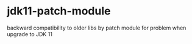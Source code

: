 # jdk11-patch-module
backward compatibility to older libs by patch module for problem when upgrade to JDK 11
